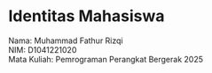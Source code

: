 # Identitas Mahasiswa

Nama: Muhammad Fathur Rizqi <br>
NIM: D1041221020 <br>
Mata Kuliah: Pemrograman Perangkat Bergerak 2025<br>
